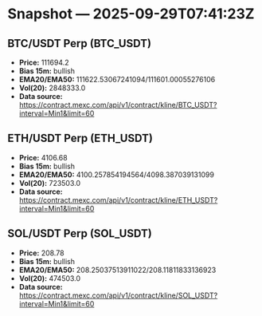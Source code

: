 # Snapshot — 2025-09-29T07:41:23Z

## BTC/USDT Perp (BTC_USDT)
- **Price:** 111694.2
- **Bias 15m:** bullish
- **EMA20/EMA50:** 111622.53067241094/111601.00055276106
- **Vol(20):** 2848333.0
- **Data source:** https://contract.mexc.com/api/v1/contract/kline/BTC_USDT?interval=Min1&limit=60

## ETH/USDT Perp (ETH_USDT)
- **Price:** 4106.68
- **Bias 15m:** bullish
- **EMA20/EMA50:** 4100.257854194564/4098.387039131099
- **Vol(20):** 723503.0
- **Data source:** https://contract.mexc.com/api/v1/contract/kline/ETH_USDT?interval=Min1&limit=60

## SOL/USDT Perp (SOL_USDT)
- **Price:** 208.78
- **Bias 15m:** bullish
- **EMA20/EMA50:** 208.25037513911022/208.11811833136923
- **Vol(20):** 474503.0
- **Data source:** https://contract.mexc.com/api/v1/contract/kline/SOL_USDT?interval=Min1&limit=60
